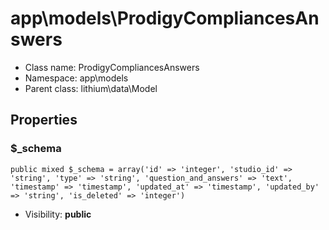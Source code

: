 app\models\ProdigyCompliancesAnswers
===============






* Class name: ProdigyCompliancesAnswers
* Namespace: app\models
* Parent class: lithium\data\Model





Properties
----------


### $_schema

    public mixed $_schema = array('id' => 'integer', 'studio_id' => 'string', 'type' => 'string', 'question_and_answers' => 'text', 'timestamp' => 'timestamp', 'updated_at' => 'timestamp', 'updated_by' => 'string', 'is_deleted' => 'integer')





* Visibility: **public**



